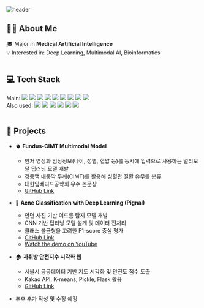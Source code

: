 
	

![header](https://capsule-render.vercel.app/api?type=waving&color=auto&text=Jeonghyun's%20github&textBg=false&animation=fadeIn&fontColor=ffffff&height=200&fontAlignY=40&fontSize=40)


## 👩‍💻 About Me
🎓 Major in **Medical Artificial Intelligence** <br>
💡 Interested in: Deep Learning, Multimodal AI, Bioinformatics
<br><br>
## 💻 Tech Stack
Main:
<img src="https://img.shields.io/badge/Python-3776AB?style=flat&logo=Python&logoColor=white"/>  <img src="https://img.shields.io/badge/C++-A8B9CC?style=flat&logo=Cplusplus&logoColor=white"/>  <img src="https://img.shields.io/badge/R-276DC3?style=flat&logo=R&logoColor=white"/>  <img src="https://img.shields.io/badge/PyTorch-EE4C2C?style=flat&logo=PyTorch&logoColor=white"/>  <img src="https://img.shields.io/badge/OpenCV-5C3EE8?style=flat&logo=OpenCV&logoColor=white"/>  <img src="https://img.shields.io/badge/Pandas-150458?style=flat&logo=Pandas&logoColor=white"/>  <img src="https://img.shields.io/badge/Scikitlearn-F7931E?style=flat&logo=scikitlearn&logoColor=white"/>  <img src="https://img.shields.io/badge/TensorFlow-FF6F00?style=flat&logo=TensorFlow&logoColor=white"/>  <img src="https://img.shields.io/badge/YOLO-111F68?style=flat&logo=YOLO&logoColor=white"/> 
<br>
Also used:
<img src="https://img.shields.io/badge/CSS-663399?style=flat&logo=CSS&logoColor=white"/>  <img src="https://img.shields.io/badge/JavaScript-F7DF1E?style=flat&logo=JavaScript&logoColor=white"/>  <img src="https://img.shields.io/badge/SQLite-003B57?style=flat&logo=SQLite&logoColor=white"/>  <img src="https://img.shields.io/badge/MySQL-4479A1?style=flat&logo=MySQL&logoColor=white"/> <img src="https://img.shields.io/badge/Flask-3BABC3?style=flat&logo=Flask&logoColor=white"/> <img src="https://img.shields.io/badge/MediaPipe-0097A7?style=flat&logo=Mediapipe&logoColor=white"/> 
<br><br>
## 🚀 Projects

- 🫀 **Fundus-CIMT Multimodal Model**
    - 안저 영상과 임상정보(나이, 성별, 혈압 등)를 동시에 입력으로 사용하는 멀티모달 딥러닝 모델 개발
    - 경동맥 내중막 두께(CIMT)를 활용해 심혈관 질환 유무를 분류
    - 대한임베디드공학회 우수 논문상
    - [GitHub Link](https://github.com/hhjhhjh/multimodal-cvd-classification)
  
- 🧴 **Acne Classification with Deep Learning (Pignal)**
    - 안면 사진 기반 여드름 탐지 모델 개발
    - CNN 기반 딥러닝 모델 설계 및 데이터 전처리
    - 클래스 불균형을 고려한 F1-score 중심 평가
    - [GitHub Link](https://github.com/NIS-co-create/acne-CV)
    - [Watch the demo on YouTube](https://youtube.com/shorts/jJNZp1LQrow?si=Zh8ks_hD9YjqH3VL) 

- 🏠 **자취방 안전지수 시각화 웹**
    - 서울시 공공데이터 기반 지도 시각화 및 안전도 점수 도출
    - Kakao API, K-means, Pickle, Flask 활용
    - [GitHub Link](https://github.com/Tave-14-Aespo/safe-house)

- 추후 추가 작성 및 수정 예정
<br><br>

  




